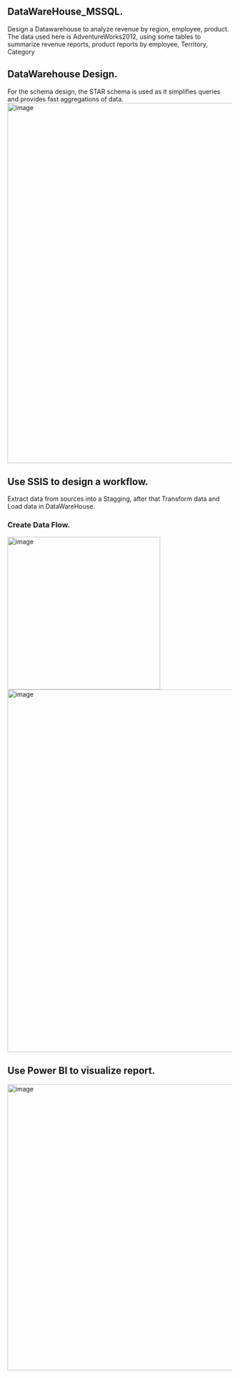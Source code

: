 ## DataWareHouse_MSSQL.
Design a Datawarehouse to analyze revenue by region, employee, product.
The data used here is AdventureWorks2012, using some tables to summarize revenue reports, product reports by employee, Territory, Category
## DataWarehouse Design.
For the schema design, the STAR schema is used as it simplifies queries and provides fast aggregations of data.
<img width="807" alt="image" src="https://github.com/Tuantn97/DW_MSSQL/assets/130779401/56d3d516-458f-40ae-8ea4-86397660e1f9">

## Use SSIS to design a workflow.
Extract data from sources into a Stagging, after that Transform data and Load data in DataWareHouse.
### Create Data Flow.
<img width="342" alt="image" src="https://github.com/Tuantn97/DW_MSSQL/assets/130779401/574d39c9-955e-4507-9efa-b325d4fcbeae">

<img width="812" alt="image" src="https://github.com/Tuantn97/DW_MSSQL/assets/130779401/c1fc9674-d363-41f4-a9f6-2bf6819f264c">

## Use Power BI to visualize report.
<img width="641" alt="image" src="https://github.com/Tuantn97/DW_MSSQL/assets/130779401/7a40d889-7af8-4b15-952a-474aff753570">
